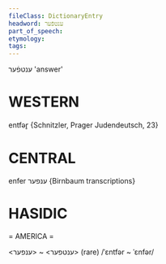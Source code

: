 ```yaml
---
fileClass: DictionaryEntry
headword: ענטפֿער
part_of_speech: 
etymology: 
tags: 
---
```

ענטפֿער
'answer'

WESTERN
========

entfər̥ {Schnitzler, Prager Judendeutsch, 23}

CENTRAL
========

enfer ענפער {Birnbaum transcriptions}

HASIDIC
=======
= AMERICA = 

<ענטפער> ~ <ענפער> (rare)
/ˈɛntfər ~ ˈɛnfər/